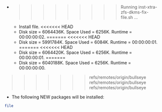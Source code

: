 * >>>>>>>>> Running inst-xtra-zfs-dkms-fix-file.sh ...
  * Install file.
<<<<<<< HEAD
  * Disk size = 6064436K. Space Used = 6256K. Runtime = 00:00:00:02.
=======
<<<<<<< HEAD
  * Disk size = 5991784K. Space Used = 6084K. Runtime = 00:00:00:01.
=======
<<<<<<< HEAD
  * Disk size = 6064420K. Space Used = 6256K. Runtime = 00:00:00:01.
=======
  * Disk size = 6040188K. Space Used = 6256K. Runtime = 00:00:00:00.
>>>>>>> refs/remotes/origin/bullseye
>>>>>>> refs/remotes/origin/bullseye
>>>>>>> refs/remotes/origin/bullseye
  * The following NEW packages will be installed:
  ```bash
file
  ```
